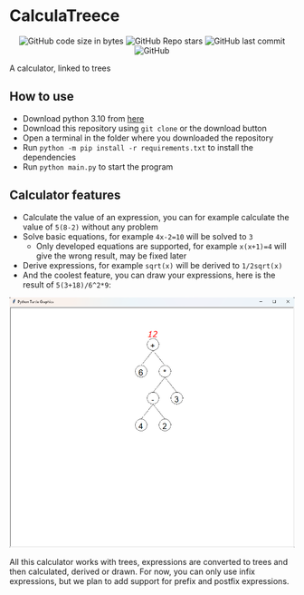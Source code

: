 # CalculaTreece

<div align="center">
    <img alt="GitHub code size in bytes" src="https://img.shields.io/github/languages/code-size/Nanapiou/CalculaTreece">
    <img alt="GitHub Repo stars" src="https://img.shields.io/github/stars/Nanapiou/CalculaTreece?logo=github&style=plastic">
    <img alt="GitHub last commit" src="https://img.shields.io/github/last-commit/Nanapiou/CalculaTreece?logo=github&style=plastic">
    <img alt="GitHub" src="https://img.shields.io/github/license/Nanapiou/CalculaTreece?style=plastic">
</div>

A calculator, linked to trees

## How to use

- Download python 3.10 from [here](https://www.python.org/downloads/)
- Download this repository using `git clone` or the download button
- Open a terminal in the folder where you downloaded the repository
- Run `python -m pip install -r requirements.txt` to install the dependencies
- Run `python main.py` to start the program

## Calculator features

- Calculate the value of an expression, you can for example calculate the value of `5(8-2)` without any problem
- Solve basic equations, for example `4x-2=10` will be solved to `3`
    - Only developed equations are supported, for example `x(x+1)=4` will give the wrong result, may be fixed later
- Derive expressions, for example `sqrt(x)` will be derived to `1/2sqrt(x)`
- And the coolest feature, you can draw your expressions, here is the result of `5(3+18)/6^2*9`:

![image.png](./examples/tree.png)

All this calculator works with trees, expressions are converted to trees and then calculated, derived or drawn.
For now, you can only use infix expressions, but we plan to add support for prefix and postfix expressions.